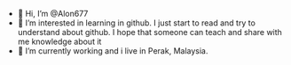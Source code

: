 - 👋 Hi, I’m @Alon677
- 👀 I’m interested in learning in github. I just start to read and try to understand about github. I hope that someone can teach and share with me knowledge about it 
- 🌱 I’m currently working and i live in Perak, Malaysia.


<!---
Alon677/Alon677 is a ✨ special ✨ repository because its `README.md` (this file) appears on your GitHub profile.
You can click the Preview link to take a look at your changes.
--->
